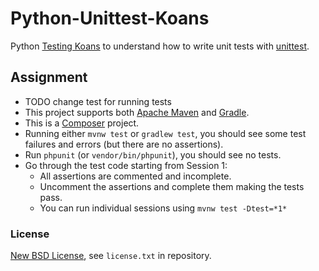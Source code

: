 # Python-Unittest-Koans #

Python [Testing Koans](http://blog.code-cop.org/2015/12/testing-koans.html) to understand how to write unit tests with [unittest](https://docs.python.org/2/library/unittest.html).

## Assignment ##

* TODO change test for running tests
* This project supports both [Apache Maven](https://maven.apache.org/) and [Gradle](https://gradle.org).
* This is a [Composer](https://getcomposer.org/) project.
* Running either `mvnw test` or `gradlew test`, you should see some test failures and errors (but there are no assertions).
* Run `phpunit` (or `vendor/bin/phpunit`), you should see no tests.
* Go through the test code starting from Session 1:
    * All assertions are commented and incomplete.
    * Uncomment the assertions and complete them making the tests pass.
    * You can run individual sessions using `mvnw test -Dtest=*1*`

### License ###
[New BSD License](http://opensource.org/licenses/bsd-license.php), see `license.txt` in repository.
